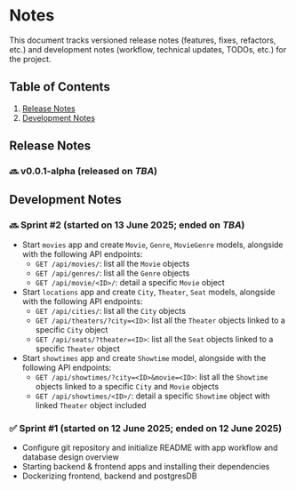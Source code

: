 # Notes
This document tracks versioned release notes (features, fixes, refactors, etc.) and development notes (workflow, technical updates, TODOs, etc.) for the project.


## Table of Contents
1. [Release Notes](#release-notes)
2. [Development Notes](#development-notes)


## Release Notes

### 🔜 v0.0.1-alpha (released on <i>TBA</i>)


## Development Notes

### 🔜 Sprint #2 (started on 13 June 2025; ended on <i>TBA</i>)
- Start `movies` app and create `Movie`, `Genre`, `MovieGenre` models, alongside with the following API endpoints: 
    - `GET /api/movies/`: list all the `Movie` objects
    - `GET /api/genres/`: list all the `Genre` objects
    - `GET /api/movie/<ID>/`: detail a specific `Movie` object
- Start `locations` app and create `City`, `Theater`, `Seat` models, alongside with the following API endpoints:
    - `GET /api/cities/`: list all the `City` objects 
    - `GET /api/theaters/?city=<ID>`: list all the `Theater` objects linked to a specific `City` object
    - `GET /api/seats/?theater=<ID>`: list all the `Seat` objects linked to a specific `Theater` object
- Start `showtimes` app and create `Showtime` model, alongside with the following API endpoints:
    - `GET /api/showtimes/?city=<ID>&movie=<ID>`: list all the `Showtime` objects linked to a specific `City` and `Movie` objects
    - `GET /api/showtimes/<ID>/`: detail a specific `Showtime` object with linked `Theater` object included

### ✅ Sprint #1 (started on 12 June 2025; ended on 12 June 2025)
- Configure git repository and initialize README with app workflow and database design overview
- Starting backend & frontend apps and installing their dependencies
- Dockerizing frontend, backend and postgresDB